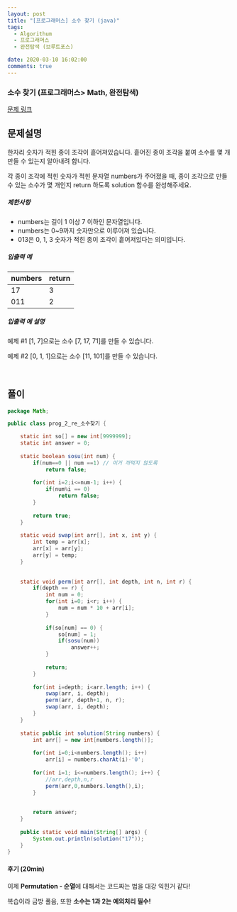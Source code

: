 ```yaml
---
layout: post
title: "[프로그래머스] 소수 찾기 (java)"
tags:
  - Algorithum
  - 프로그래머스
  - 완전탐색 (브루트포스)

date: 2020-03-10 16:02:00
comments: true
---
```




###   소수 찾기 (프로그래머스> Math, 완전탐색)

[문제 링크](https://programmers.co.kr/learn/courses/30/lessons/42839 )

## 문제설명

한자리 숫자가 적힌 종이 조각이 흩어져있습니다. 흩어진 종이 조각을 붙여 소수를 몇 개 만들 수 있는지 알아내려 합니다.

각 종이 조각에 적힌 숫자가 적힌 문자열 numbers가 주어졌을 때, 종이 조각으로 만들 수 있는 소수가 몇 개인지 return 하도록 solution 함수를 완성해주세요.

##### 제한사항

- numbers는 길이 1 이상 7 이하인 문자열입니다.
- numbers는 0~9까지 숫자만으로 이루어져 있습니다.
- 013은 0, 1, 3 숫자가 적힌 종이 조각이 흩어져있다는 의미입니다.

##### 입출력 예

| numbers | return |
| ------- | ------ |
| 17      | 3      |
| 011     | 2      |

##### 입출력 예 설명

예제 #1
[1, 7]으로는 소수 [7, 17, 71]를 만들 수 있습니다.

예제 #2
[0, 1, 1]으로는 소수 [11, 101]를 만들 수 있습니다.

<br>

## 풀이

```java
package Math;

public class prog_2_re_소수찾기 {

	static int so[] = new int[9999999];
	static int answer = 0;
	
	static boolean sosu(int num) {
		if(num==0 || num ==1) // 이거 까먹지 않도록
			return false;
		
		for(int i=2;i<=num-1; i++) {
			if(num%i == 0)
				return false;
		}
		
		return true;
	}
	
	static void swap(int arr[], int x, int y) {
		int temp = arr[x];
		arr[x] = arr[y];
		arr[y] = temp;
	}
	
	
	static void perm(int arr[], int depth, int n, int r) {
		if(depth == r) {
			int num = 0;
			for(int i=0; i<r; i++) {
				num = num * 10 + arr[i];
			}
			
			if(so[num] == 0) {
				so[num] = 1;
				if(sosu(num))
					answer++;
			}
			
			return;
		}
		
		for(int i=depth; i<arr.length; i++) {
			swap(arr, i, depth);
			perm(arr, depth+1, n, r);
			swap(arr, i, depth);
		}
	}
	
	static public int solution(String numbers) {
		int arr[] = new int[numbers.length()];
		
		for(int i=0;i<numbers.length(); i++)
			arr[i] = numbers.charAt(i)-'0';
	
		for(int i=1; i<=numbers.length(); i++) {
			//arr,depth,n,r
			perm(arr,0,numbers.length(),i);
		}
		
	
		return answer;
	}
	
	public static void main(String[] args) {
		System.out.println(solution("17"));
	}
}

```

#### 후기 (20min)

이제 **Permutation - 순열**에 대해서는 코드짜는 법을 대강 익힌거 같다!<br>

복습이라 금방 풀음, 또한 **소수는 1과 2는 예외처리 필수!**